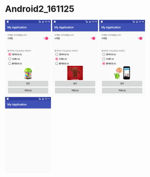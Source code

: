 # Android2_161125

<img width=150 src='https://github.com/jsy2540/Android2_161125/blob/master/app/pics/Screenshot_1480637452.png'>

<img width=150 src='https://github.com/jsy2540/Android2_161125/blob/master/app/pics/Screenshot_1480637456.png'>

<img width=150 src='https://github.com/jsy2540/Android2_161125/blob/master/app/pics/Screenshot_1480637459.png'>

<img width=150 src='https://github.com/jsy2540/Android2_161125/blob/master/app/pics/Screenshot_1480637465.png'>
